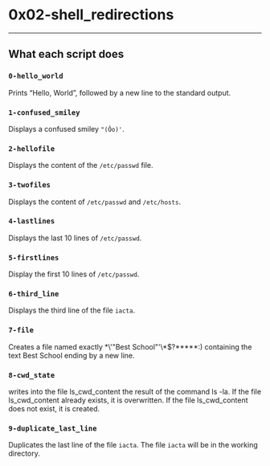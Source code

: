 # 0x02-shell_redirections
---
## What each script does
### `0-hello_world`
Prints “Hello, World”, followed by a new line to the standard output.
### `1-confused_smiley`
Displays a confused smiley `"(Ôo)'`.
### `2-hellofile`
Displays the content of the `/etc/passwd` file.
### `3-twofiles`
Displays the content of `/etc/passwd` and `/etc/hosts`.
### `4-lastlines`
Displays the last 10 lines of `/etc/passwd`.
### `5-firstlines`
Display the first 10 lines of `/etc/passwd`.
### `6-third_line`
Displays the third line of the file `iacta`.
### `7-file`
Creates a file named exactly \*\\'"Best School"\'\\*$\?\*\*\*\*\*:) 
containing the text Best School ending by a new line.
### `8-cwd_state`
writes into the file ls_cwd_content the result of the command ls -la.
If the file ls_cwd_content already exists, it is overwritten.
If the file ls_cwd_content does not exist, it is created.
### `9-duplicate_last_line`
Duplicates the last line of the file `iacta`.
The file `iacta` will be in the working directory.
